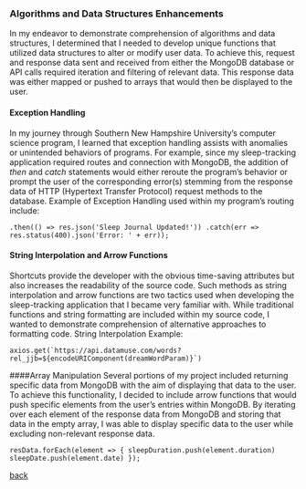 ### Algorithms and Data Structures Enhancements
In my endeavor to demonstrate comprehension of algorithms and data structures, I determined that I needed to develop unique functions that utilized data structures to alter or modify user data. To achieve this, request and response data sent and received from either the MongoDB database or API calls required iteration and filtering of relevant data. This response data was either mapped or pushed to arrays that would then be displayed to the user. 

#### Exception Handling
In my journey through Southern New Hampshire University’s computer science program, I learned that exception handling assists with anomalies or unintended behaviors of programs. For example, since my sleep-tracking application required routes and connection with MongoDB, the addition of *then* and *catch* statements would either reroute the program’s behavior or prompt the user of the corresponding error(s) stemming from the response data of HTTP (Hypertext Transfer Protocol) request methods to the database.
Example of Exception Handling used within my program’s routing include:

`.then(() => res.json('Sleep Journal Updated!'))
 .catch(err => res.status(400).json('Error: ' + err));`
 
#### String Interpolation and Arrow Functions
Shortcuts provide the developer with the obvious time-saving attributes but also increases the readability of the source code. Such methods as string interpolation and arrow functions are two tactics used when developing the sleep-tracking application that I became very familiar with. While traditional functions and string formatting are included within my source code, I wanted to demonstrate comprehension of alternative approaches to formatting code.
String Interpolation Example:

``axios.get(`https://api.datamuse.com/words?rel_jjb=${encodeURIComponent(dreamWordParam)}`)``

####Array Manipulation
Several portions of my project included returning specific data from MongoDB with the aim of displaying that data to the user. To achieve this functionality, I decided to include arrow functions that would push specific elements from the user’s entries within MongoDB. By iterating over each element of the response data from MongoDB and storing that data in the empty array, I was able to display specific data to the user while excluding non-relevant response data.

`resData.forEach(element => {
            sleepDuration.push(element.duration)
            sleepDate.push(element.date)
          });  `

[back](index.html)
